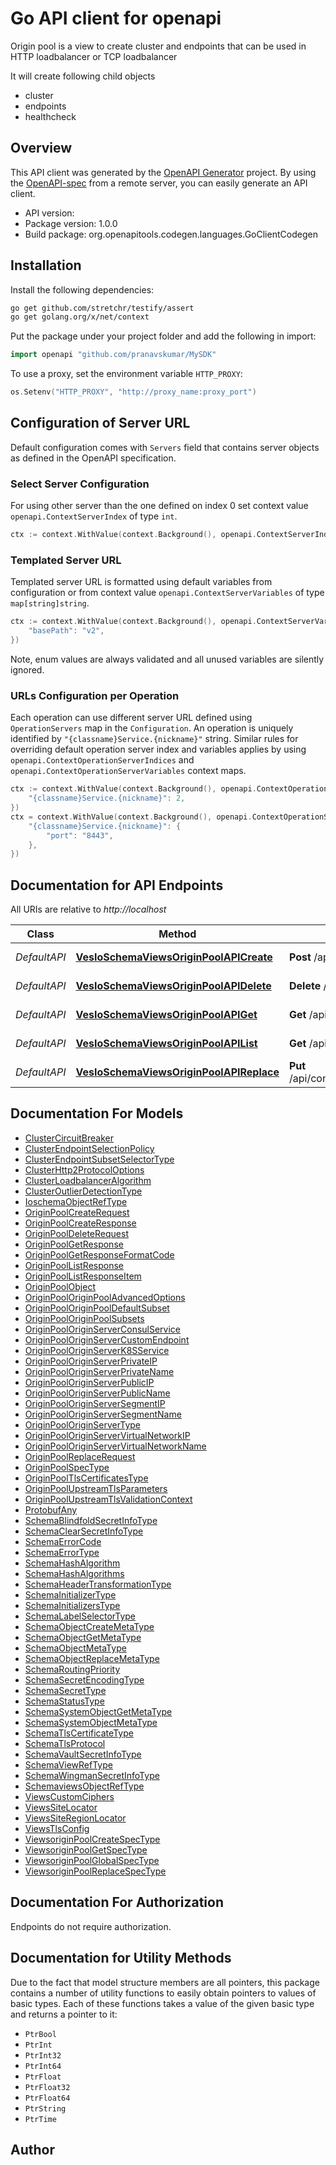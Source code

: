 # Go API client for openapi

Origin pool is a view to create cluster and endpoints that can be used in HTTP loadbalancer or TCP loadbalancer

It will create following child objects

* cluster
* endpoints
* healthcheck

## Overview
This API client was generated by the [OpenAPI Generator](https://openapi-generator.tech) project.  By using the [OpenAPI-spec](https://www.openapis.org/) from a remote server, you can easily generate an API client.

- API version: 
- Package version: 1.0.0
- Build package: org.openapitools.codegen.languages.GoClientCodegen

## Installation

Install the following dependencies:

```sh
go get github.com/stretchr/testify/assert
go get golang.org/x/net/context
```

Put the package under your project folder and add the following in import:

```go
import openapi "github.com/pranavskumar/MySDK"
```

To use a proxy, set the environment variable `HTTP_PROXY`:

```go
os.Setenv("HTTP_PROXY", "http://proxy_name:proxy_port")
```

## Configuration of Server URL

Default configuration comes with `Servers` field that contains server objects as defined in the OpenAPI specification.

### Select Server Configuration

For using other server than the one defined on index 0 set context value `openapi.ContextServerIndex` of type `int`.

```go
ctx := context.WithValue(context.Background(), openapi.ContextServerIndex, 1)
```

### Templated Server URL

Templated server URL is formatted using default variables from configuration or from context value `openapi.ContextServerVariables` of type `map[string]string`.

```go
ctx := context.WithValue(context.Background(), openapi.ContextServerVariables, map[string]string{
	"basePath": "v2",
})
```

Note, enum values are always validated and all unused variables are silently ignored.

### URLs Configuration per Operation

Each operation can use different server URL defined using `OperationServers` map in the `Configuration`.
An operation is uniquely identified by `"{classname}Service.{nickname}"` string.
Similar rules for overriding default operation server index and variables applies by using `openapi.ContextOperationServerIndices` and `openapi.ContextOperationServerVariables` context maps.

```go
ctx := context.WithValue(context.Background(), openapi.ContextOperationServerIndices, map[string]int{
	"{classname}Service.{nickname}": 2,
})
ctx = context.WithValue(context.Background(), openapi.ContextOperationServerVariables, map[string]map[string]string{
	"{classname}Service.{nickname}": {
		"port": "8443",
	},
})
```

## Documentation for API Endpoints

All URIs are relative to *http://localhost*

Class | Method | HTTP request | Description
------------ | ------------- | ------------- | -------------
*DefaultAPI* | [**VesIoSchemaViewsOriginPoolAPICreate**](docs/DefaultAPI.md#vesioschemaviewsoriginpoolapicreate) | **Post** /api/config/namespaces/{metadata.namespace}/origin_pools | Create Origin Pool
*DefaultAPI* | [**VesIoSchemaViewsOriginPoolAPIDelete**](docs/DefaultAPI.md#vesioschemaviewsoriginpoolapidelete) | **Delete** /api/config/namespaces/{namespace}/origin_pools/{name} | Delete Origin Pool
*DefaultAPI* | [**VesIoSchemaViewsOriginPoolAPIGet**](docs/DefaultAPI.md#vesioschemaviewsoriginpoolapiget) | **Get** /api/config/namespaces/{namespace}/origin_pools/{name} | Get Origin Pool
*DefaultAPI* | [**VesIoSchemaViewsOriginPoolAPIList**](docs/DefaultAPI.md#vesioschemaviewsoriginpoolapilist) | **Get** /api/config/namespaces/{namespace}/origin_pools | List Origin Pool
*DefaultAPI* | [**VesIoSchemaViewsOriginPoolAPIReplace**](docs/DefaultAPI.md#vesioschemaviewsoriginpoolapireplace) | **Put** /api/config/namespaces/{metadata.namespace}/origin_pools/{metadata.name} | Replace Origin Pool


## Documentation For Models

 - [ClusterCircuitBreaker](docs/ClusterCircuitBreaker.md)
 - [ClusterEndpointSelectionPolicy](docs/ClusterEndpointSelectionPolicy.md)
 - [ClusterEndpointSubsetSelectorType](docs/ClusterEndpointSubsetSelectorType.md)
 - [ClusterHttp2ProtocolOptions](docs/ClusterHttp2ProtocolOptions.md)
 - [ClusterLoadbalancerAlgorithm](docs/ClusterLoadbalancerAlgorithm.md)
 - [ClusterOutlierDetectionType](docs/ClusterOutlierDetectionType.md)
 - [IoschemaObjectRefType](docs/IoschemaObjectRefType.md)
 - [OriginPoolCreateRequest](docs/OriginPoolCreateRequest.md)
 - [OriginPoolCreateResponse](docs/OriginPoolCreateResponse.md)
 - [OriginPoolDeleteRequest](docs/OriginPoolDeleteRequest.md)
 - [OriginPoolGetResponse](docs/OriginPoolGetResponse.md)
 - [OriginPoolGetResponseFormatCode](docs/OriginPoolGetResponseFormatCode.md)
 - [OriginPoolListResponse](docs/OriginPoolListResponse.md)
 - [OriginPoolListResponseItem](docs/OriginPoolListResponseItem.md)
 - [OriginPoolObject](docs/OriginPoolObject.md)
 - [OriginPoolOriginPoolAdvancedOptions](docs/OriginPoolOriginPoolAdvancedOptions.md)
 - [OriginPoolOriginPoolDefaultSubset](docs/OriginPoolOriginPoolDefaultSubset.md)
 - [OriginPoolOriginPoolSubsets](docs/OriginPoolOriginPoolSubsets.md)
 - [OriginPoolOriginServerConsulService](docs/OriginPoolOriginServerConsulService.md)
 - [OriginPoolOriginServerCustomEndpoint](docs/OriginPoolOriginServerCustomEndpoint.md)
 - [OriginPoolOriginServerK8SService](docs/OriginPoolOriginServerK8SService.md)
 - [OriginPoolOriginServerPrivateIP](docs/OriginPoolOriginServerPrivateIP.md)
 - [OriginPoolOriginServerPrivateName](docs/OriginPoolOriginServerPrivateName.md)
 - [OriginPoolOriginServerPublicIP](docs/OriginPoolOriginServerPublicIP.md)
 - [OriginPoolOriginServerPublicName](docs/OriginPoolOriginServerPublicName.md)
 - [OriginPoolOriginServerSegmentIP](docs/OriginPoolOriginServerSegmentIP.md)
 - [OriginPoolOriginServerSegmentName](docs/OriginPoolOriginServerSegmentName.md)
 - [OriginPoolOriginServerType](docs/OriginPoolOriginServerType.md)
 - [OriginPoolOriginServerVirtualNetworkIP](docs/OriginPoolOriginServerVirtualNetworkIP.md)
 - [OriginPoolOriginServerVirtualNetworkName](docs/OriginPoolOriginServerVirtualNetworkName.md)
 - [OriginPoolReplaceRequest](docs/OriginPoolReplaceRequest.md)
 - [OriginPoolSpecType](docs/OriginPoolSpecType.md)
 - [OriginPoolTlsCertificatesType](docs/OriginPoolTlsCertificatesType.md)
 - [OriginPoolUpstreamTlsParameters](docs/OriginPoolUpstreamTlsParameters.md)
 - [OriginPoolUpstreamTlsValidationContext](docs/OriginPoolUpstreamTlsValidationContext.md)
 - [ProtobufAny](docs/ProtobufAny.md)
 - [SchemaBlindfoldSecretInfoType](docs/SchemaBlindfoldSecretInfoType.md)
 - [SchemaClearSecretInfoType](docs/SchemaClearSecretInfoType.md)
 - [SchemaErrorCode](docs/SchemaErrorCode.md)
 - [SchemaErrorType](docs/SchemaErrorType.md)
 - [SchemaHashAlgorithm](docs/SchemaHashAlgorithm.md)
 - [SchemaHashAlgorithms](docs/SchemaHashAlgorithms.md)
 - [SchemaHeaderTransformationType](docs/SchemaHeaderTransformationType.md)
 - [SchemaInitializerType](docs/SchemaInitializerType.md)
 - [SchemaInitializersType](docs/SchemaInitializersType.md)
 - [SchemaLabelSelectorType](docs/SchemaLabelSelectorType.md)
 - [SchemaObjectCreateMetaType](docs/SchemaObjectCreateMetaType.md)
 - [SchemaObjectGetMetaType](docs/SchemaObjectGetMetaType.md)
 - [SchemaObjectMetaType](docs/SchemaObjectMetaType.md)
 - [SchemaObjectReplaceMetaType](docs/SchemaObjectReplaceMetaType.md)
 - [SchemaRoutingPriority](docs/SchemaRoutingPriority.md)
 - [SchemaSecretEncodingType](docs/SchemaSecretEncodingType.md)
 - [SchemaSecretType](docs/SchemaSecretType.md)
 - [SchemaStatusType](docs/SchemaStatusType.md)
 - [SchemaSystemObjectGetMetaType](docs/SchemaSystemObjectGetMetaType.md)
 - [SchemaSystemObjectMetaType](docs/SchemaSystemObjectMetaType.md)
 - [SchemaTlsCertificateType](docs/SchemaTlsCertificateType.md)
 - [SchemaTlsProtocol](docs/SchemaTlsProtocol.md)
 - [SchemaVaultSecretInfoType](docs/SchemaVaultSecretInfoType.md)
 - [SchemaViewRefType](docs/SchemaViewRefType.md)
 - [SchemaWingmanSecretInfoType](docs/SchemaWingmanSecretInfoType.md)
 - [SchemaviewsObjectRefType](docs/SchemaviewsObjectRefType.md)
 - [ViewsCustomCiphers](docs/ViewsCustomCiphers.md)
 - [ViewsSiteLocator](docs/ViewsSiteLocator.md)
 - [ViewsSiteRegionLocator](docs/ViewsSiteRegionLocator.md)
 - [ViewsTlsConfig](docs/ViewsTlsConfig.md)
 - [ViewsoriginPoolCreateSpecType](docs/ViewsoriginPoolCreateSpecType.md)
 - [ViewsoriginPoolGetSpecType](docs/ViewsoriginPoolGetSpecType.md)
 - [ViewsoriginPoolGlobalSpecType](docs/ViewsoriginPoolGlobalSpecType.md)
 - [ViewsoriginPoolReplaceSpecType](docs/ViewsoriginPoolReplaceSpecType.md)


## Documentation For Authorization

Endpoints do not require authorization.


## Documentation for Utility Methods

Due to the fact that model structure members are all pointers, this package contains
a number of utility functions to easily obtain pointers to values of basic types.
Each of these functions takes a value of the given basic type and returns a pointer to it:

* `PtrBool`
* `PtrInt`
* `PtrInt32`
* `PtrInt64`
* `PtrFloat`
* `PtrFloat32`
* `PtrFloat64`
* `PtrString`
* `PtrTime`

## Author



